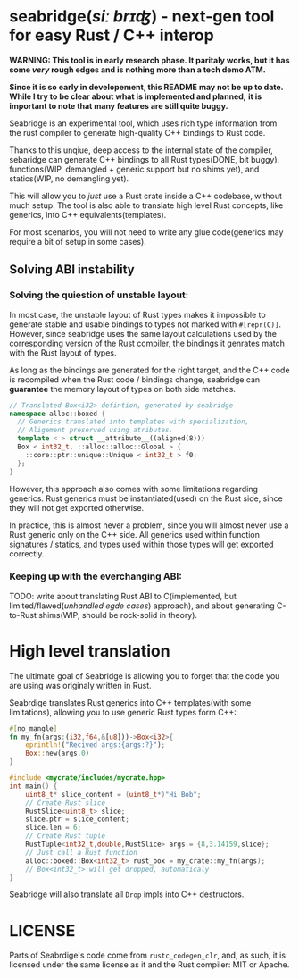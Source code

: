 # seabridge(*siː brɪʤ*) - next-gen tool for easy Rust / C++ interop

**WARNING: This tool is in early research phase. It paritaly works, but it has some *very* rough edges and is nothing more than a tech demo ATM.**

**Since it is so early in developement, this README may not be up to date. While I try to be clear about what is implemented and planned,**
**it is important to note that many features are still quite buggy.**

Seabridge is an experimental tool, which uses rich type information from the rust compiler to generate high-quality C++ bindings to Rust code.

Thanks to this unqiue, deep access to the internal state of the compiler,
sebaridge can generate C++ bindings to all Rust types(DONE, bit buggy), functions(WIP, demangled + generic support but no shims yet), and statics(WIP, no demangling yet). 

This will allow you to *just* use a Rust crate inside a C++ codebase, without much setup. The tool is also able to translate high level Rust concepts, like generics, into C++ equivalents(templates).


For most scenarios, you will not need to write any glue code(generics may require a bit of setup in some cases).


## Solving ABI instability

### Solving the quiestion of unstable layout:

In most case, the unstable layout of Rust types makes it impossible to generate stable and usable bindings to types not marked with `#[repr(C)]`.
However, since seabridge uses the same layout calculations used by the corresponding version of the Rust compiler, the bindings it genrates match with the Rust layout of types.

As long as the bindings are generated for the right target, and the C++ code is recompiled when the Rust code / bindings change, seabridge can **guarantee** the memory layout of types on both side matches.

```cpp
// Translated Box<i32> defintion, generated by seabridge
namespace alloc::boxed {
  // Generics translated into templates with specialization,
  // Aligement preserved using atributes.
  template < > struct __attribute__((aligned(8)))
  Box < int32_t, ::alloc::alloc::Global > {
    ::core::ptr::unique::Unique < int32_t > f0;
  };
}
```

However, this approach also comes with some limitations regarding generics. Rust generics must be instantiated(used) on the Rust side, since they will not get exported otherwise. 

In practice, this is almost never a problem, since you will almost never use a Rust generic only on the C++ side. All generics used within function signatures / statics, and types used 
within those types will get exported correctly. 

### Keeping up with the everchanging ABI:

TODO: write about translating Rust ABI to C(implemented, but limited/flawed(*unhandled egde cases*) approach), and about generating C-to-Rust shims(WIP, should be rock-solid in theory).

# High level translation

The ultimate goal of Seabridge is allowing you to forget that the code you are using was originaly written in Rust.

Seabrdige translates Rust generics into C++ templates(with some limitations), allowing you to use generic Rust types form C++:
```rust
#[no_mangle]
fn my_fn(args:(i32,f64,&[u8]))->Box<i32>{
	eprintln!("Recived args:{args:?}");
	Box::new(args.0)
}
```
```cpp
#include <mycrate/includes/mycrate.hpp>
int main() {
	uint8_t* slice_content = (uint8_t*)"Hi Bob";
	// Create Rust slice
	RustSlice<uint8_t> slice;
	slice.ptr = slice_content;
	slice.len = 6;
	// Create Rust tuple
	RustTuple<int32_t,double,RustSlice> args = {8,3.14159,slice};
	// Just call a Rust function
	alloc::boxed::Box<int32_t> rust_box = my_crate::my_fn(args);
	// Box<int32_t> will get dropped, automaticaly
}
```
Seabridge will also translate all `Drop` impls into C++ destructors.

# LICENSE

Parts of Seabrdige's code come from `rustc_codegen_clr`, and, as such, it is licensed under the same license as it and the Rust compiler: MIT or Apache. 